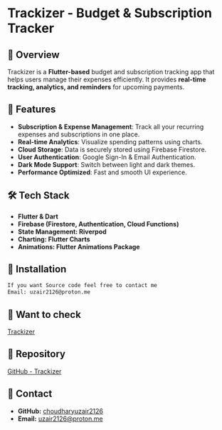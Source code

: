 # Trackizer - Budget & Subscription Tracker

## 📌 Overview
Trackizer is a **Flutter-based** budget and subscription tracking app that helps users manage their expenses efficiently. It provides **real-time tracking, analytics, and reminders** for upcoming payments.

## 🚀 Features
- **Subscription & Expense Management**: Track all your recurring expenses and subscriptions in one place.
- **Real-time Analytics**: Visualize spending patterns using charts.
- **Cloud Storage**: Data is securely stored using Firebase Firestore.
- **User Authentication**: Google Sign-In & Email Authentication.
- **Dark Mode Support**: Switch between light and dark themes.
- **Performance Optimized**: Fast and smooth UI experience.

## 🛠 Tech Stack
- **Flutter & Dart**
- **Firebase (Firestore, Authentication, Cloud Functions)**
- **State Management: Riverpod**
- **Charting: Flutter Charts**
- **Animations: Flutter Animations Package**

## 🔧 Installation
```sh
If you want Source code feel free to contact me
Email: uzair2126@proton.me
```
## 🔗 Want to check 
[Trackizer](https://m-uzair.vercel.app/)
## 🔗 Repository
[GitHub - Trackizer](https://github.com/choudharyuzair2126/trackizer-)

## 📢 Contact
- **GitHub:** [choudharyuzair2126](https://github.com/choudharyuzair2126)
- **Email:** [uzair2126@proton.me](uzair2126@proton.me)
